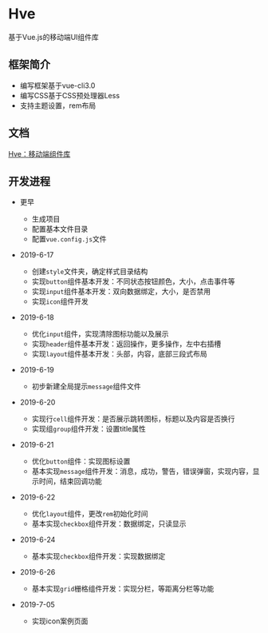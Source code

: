 # Hve

基于Vue.js的移动端UI组件库

## 框架简介

- 编写框架基于vue-cli3.0
- 编写CSS基于CSS预处理器Less
- 支持主题设置，rem布局

## 文档

[Hve：移动端组件库](https://hdongjian.github.io/2019/06/18/hve/)

## 开发进程

- 更早
  - 生成项目
  - 配置基本文件目录
  - 配置`vue.config.js`文件

- 2019-6-17
  - 创建`style`文件夹，确定样式目录结构
  - 实现`button`组件基本开发：不同状态按钮颜色，大小，点击事件等
  - 实现`input`组件基本开发：双向数据绑定，大小，是否禁用
  - 实现`icon`组件开发

- 2019-6-18
  - 优化`input`组件，实现清除图标功能以及展示
  - 实现`header`组件基本开发：返回操作，更多操作，左中右插槽
  - 实现`layout`组件基本开发：头部，内容，底部三段式布局

- 2019-6-19
  - 初步新建全局提示`message`组件文件

- 2019-6-20
  - 实现行`cell`组件开发：是否展示跳转图标，标题以及内容是否换行
  - 实现组`group`组件开发：设置title属性

- 2019-6-21

  - 优化`button`组件：实现图标设置
  - 基本实现`message`组件开发：消息，成功，警告，错误弹窗，实现内容，显示时间，结束回调功能

- 2019-6-22

  - 优化`layout`组件，更改`rem`初始化时间
  - 基本实现`checkbox`组件开发：数据绑定，只读显示

- 2019-6-24

  - 基本实现`checkbox`组件开发：实现数据绑定

- 2019-6-26

  - 基本实现`grid`栅格组件开发：实现分栏，等距离分栏等功能

- 2019-7-05

  - 实现icon案例页面
